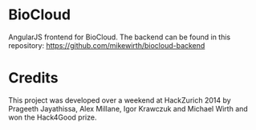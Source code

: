 # BioCloud
AngularJS frontend for BioCloud. The backend can be found in this repository: https://github.com/mikewirth/biocloud-backend

# Credits
This project was developed over a weekend at HackZurich 2014 by Prageeth Jayathissa, Alex Millane, Igor Krawczuk and Michael Wirth and won the Hack4Good prize.
